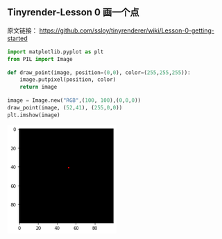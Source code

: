## Tinyrender-Lesson 0 画一个点

原文链接： https://github.com/ssloy/tinyrenderer/wiki/Lesson-0-getting-started


```python
import matplotlib.pyplot as plt
from PIL import Image
```


```python
def draw_point(image, position=(0,0), color=(255,255,255)):
    image.putpixel(position, color)
    return image
```


```python
image = Image.new("RGB",(100, 100),(0,0,0))
draw_point(image, (52,41), (255,0,0))
plt.imshow(image)
```

![png](./output_3_1.png)

